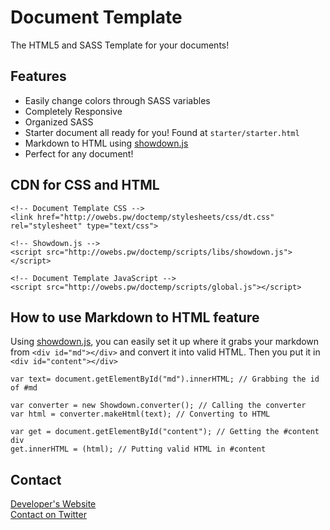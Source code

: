 # Document Template
The HTML5 and SASS Template for your documents!

## Features
- Easily change colors through SASS variables
- Completely Responsive
- Organized SASS
- Starter document all ready for you! Found at `starter/starter.html`
- Markdown to HTML using [showdown.js](https://github.com/coreyti/showdown)
- Perfect for any document!

## CDN for CSS and HTML

```
<!-- Document Template CSS -->
<link href="http://owebs.pw/doctemp/stylesheets/css/dt.css" rel="stylesheet" type="text/css">

<!-- Showdown.js -->
<script src="http://owebs.pw/doctemp/scripts/libs/showdown.js"></script>

<!-- Document Template JavaScript -->
<script src="http://owebs.pw/doctemp/scripts/global.js"></script>
```

## How to use Markdown to HTML feature
Using [showdown.js](https://github.com/coreyti/showdown), you can easily set it up where it grabs your markdown from `<div id="md"></div>` and convert it into valid HTML. Then you put it in `<div id="content"></div>`

```
var text= document.getElementById("md").innerHTML; // Grabbing the id of #md

var converter = new Showdown.converter(); // Calling the converter
var html = converter.makeHtml(text); // Converting to HTML

var get = document.getElementById("content"); // Getting the #content div
get.innerHTML = (html); // Putting valid HTML in #content
```

## Contact
[Developer's Website](https://owebboy.com)<br />
[Contact on Twitter](https://twitter.com/owebboy)